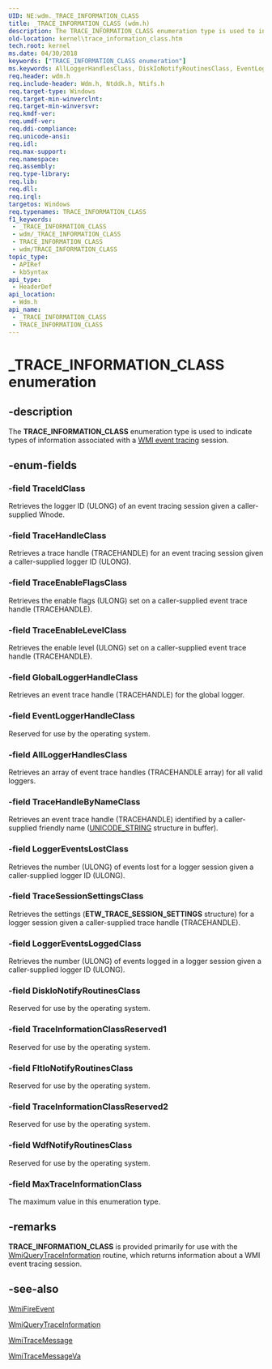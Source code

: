 ```yaml
---
UID: NE:wdm._TRACE_INFORMATION_CLASS
title: _TRACE_INFORMATION_CLASS (wdm.h)
description: The TRACE_INFORMATION_CLASS enumeration type is used to indicate types of information associated with a WMI event tracing session.
old-location: kernel\trace_information_class.htm
tech.root: kernel
ms.date: 04/30/2018
keywords: ["TRACE_INFORMATION_CLASS enumeration"]
ms.keywords: AllLoggerHandlesClass, DiskIoNotifyRoutinesClass, EventLoggerHandleClass, FltIoNotifyRoutinesClass, GlobalLoggerHandleClass, LoggerEventsLoggedClass, LoggerEventsLostClass, MaxTraceInformationClass, TRACE_INFORMATION_CLASS, TRACE_INFORMATION_CLASS enumeration [Kernel-Mode Driver Architecture], TraceEnableFlagsClass, TraceEnableLevelClass, TraceHandleByNameClass, TraceHandleClass, TraceIdClass, TraceInformationClassReserved1, TraceInformationClassReserved2, TraceSessionSettingsClass, WdfNotifyRoutinesClass, _TRACE_INFORMATION_CLASS, kernel.trace_information_class, sysenum_a5da840d-6bda-44cb-81b3-905ece3356cd.xml, wdm/AllLoggerHandlesClass, wdm/DiskIoNotifyRoutinesClass, wdm/EventLoggerHandleClass, wdm/FltIoNotifyRoutinesClass, wdm/GlobalLoggerHandleClass, wdm/LoggerEventsLoggedClass, wdm/LoggerEventsLostClass, wdm/MaxTraceInformationClass, wdm/TRACE_INFORMATION_CLASS, wdm/TraceEnableFlagsClass, wdm/TraceEnableLevelClass, wdm/TraceHandleByNameClass, wdm/TraceHandleClass, wdm/TraceIdClass, wdm/TraceInformationClassReserved1, wdm/TraceInformationClassReserved2, wdm/TraceSessionSettingsClass, wdm/WdfNotifyRoutinesClass
req.header: wdm.h
req.include-header: Wdm.h, Ntddk.h, Ntifs.h
req.target-type: Windows
req.target-min-winverclnt: 
req.target-min-winversvr: 
req.kmdf-ver: 
req.umdf-ver: 
req.ddi-compliance: 
req.unicode-ansi: 
req.idl: 
req.max-support: 
req.namespace: 
req.assembly: 
req.type-library: 
req.lib: 
req.dll: 
req.irql: 
targetos: Windows
req.typenames: TRACE_INFORMATION_CLASS
f1_keywords:
 - _TRACE_INFORMATION_CLASS
 - wdm/_TRACE_INFORMATION_CLASS
 - TRACE_INFORMATION_CLASS
 - wdm/TRACE_INFORMATION_CLASS
topic_type:
 - APIRef
 - kbSyntax
api_type:
 - HeaderDef
api_location:
 - Wdm.h
api_name:
 - _TRACE_INFORMATION_CLASS
 - TRACE_INFORMATION_CLASS
---
```


# _TRACE_INFORMATION_CLASS enumeration


## -description

The <b>TRACE_INFORMATION_CLASS</b> enumeration type is used to indicate types of information associated with a <a href="/windows-hardware/drivers/kernel/wmi-event-tracing">WMI event tracing</a> session.

## -enum-fields

### -field TraceIdClass

Retrieves the logger ID (ULONG) of an event tracing session given a caller-supplied Wnode.

### -field TraceHandleClass

Retrieves a trace handle (TRACEHANDLE) for an event tracing session given a caller-supplied logger ID (ULONG).

### -field TraceEnableFlagsClass

Retrieves the enable flags (ULONG) set on a caller-supplied event trace handle (TRACEHANDLE).

### -field TraceEnableLevelClass

Retrieves the enable level (ULONG) set on a caller-supplied event trace handle (TRACEHANDLE).

### -field GlobalLoggerHandleClass

Retrieves an event trace handle (TRACEHANDLE) for the global logger.

### -field EventLoggerHandleClass

Reserved for use by the operating system.

### -field AllLoggerHandlesClass

Retrieves an array of event trace handles (TRACEHANDLE array) for all valid loggers.

### -field TraceHandleByNameClass

Retrieves an event trace handle (TRACEHANDLE) identified by a caller-supplied friendly name (<a href="/windows/win32/api/ntdef/ns-ntdef-_unicode_string">UNICODE_STRING</a> structure in buffer).

### -field LoggerEventsLostClass

Retrieves the number (ULONG) of events lost for a logger session given a caller-supplied logger ID (ULONG).

### -field TraceSessionSettingsClass

Retrieves the settings (<b>ETW_TRACE_SESSION_SETTINGS</b> structure) for a logger session given a caller-supplied trace handle (TRACEHANDLE).

### -field LoggerEventsLoggedClass

Retrieves the number (ULONG) of events logged in a logger session given a caller-supplied logger ID (ULONG).

### -field DiskIoNotifyRoutinesClass

Reserved for use by the operating system.

### -field TraceInformationClassReserved1

Reserved for use by the operating system.

### -field FltIoNotifyRoutinesClass

Reserved for use by the operating system.

### -field TraceInformationClassReserved2

Reserved for use by the operating system.

### -field WdfNotifyRoutinesClass

Reserved for use by the operating system.

### -field MaxTraceInformationClass

The maximum value in this enumeration type.

## -remarks

<b>TRACE_INFORMATION_CLASS</b> is provided primarily for use with the <a href="/windows-hardware/drivers/ddi/wdm/nf-wdm-wmiquerytraceinformation">WmiQueryTraceInformation</a> routine, which returns information about a WMI event tracing session.

## -see-also

<a href="/windows-hardware/drivers/ddi/wmilib/nf-wmilib-wmifireevent">WmiFireEvent</a>



<a href="/windows-hardware/drivers/ddi/wdm/nf-wdm-wmiquerytraceinformation">WmiQueryTraceInformation</a>



<a href="/windows-hardware/drivers/ddi/wdm/nf-wdm-wmitracemessage">WmiTraceMessage</a>



<a href="/windows-hardware/drivers/ddi/wdm/nf-wdm-wmitracemessageva">WmiTraceMessageVa</a>

